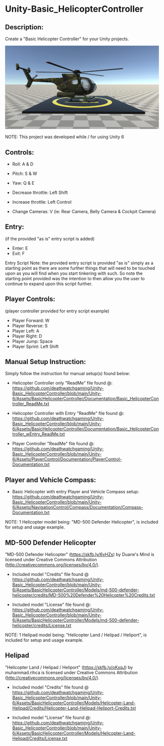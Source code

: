 # Unity-Basic_HelicopterController
Description:
------------

Create a "Basic Helicopter Controller" for your Unity projects.

![Preview](https://raw.githubusercontent.com/deathwatchgaming/Unity-Basic_HelicopterController/refs/heads/main/Previews/Helicopter-SideView1.png)

NOTE: This project was developed while / for using Unity 6

Controls: 
---------

* Roll: A & D
* Pitch: S & W
* Yaw:  Q & E

* Decrease throttle: Left Shift
* Increase throttle: Left Control

* Change Cameras: V (ie: Rear Camera, Belly Camera & Cockpit Camera)


Entry:
------
 (if the provided "as is" entry script is added)

* Enter: E
* Exit: F


Entry Script Note: the provided entry script is provided "as is" simply as a
starting point as there are some further things that will need to be touched
upon as you will find when you start tinkering with such. So note the
starting point provided was the intention to then allow you the user to
continue to expand upon this script further.


Player Controls:
----------------
 (player controller provided for entry script example)

* Player Forward:   W
* Player Reverse:   S
* Player Left:      A
* Player Right:     D
* Player Jump:      Space
* Player Sprint:    Left Shift


Manual Setup Instruction:
-------------------------

Simply follow the instruction for manual setup(s) found below:

* Helicopter Controller only "ReadMe" file found @: https://github.com/deathwatchgaming/Unity-Basic_HelicopterController/blob/main/Unity-6/Assets/BasicHelicopterController/Documentation/Basic_HelicopterController_ReadMe.txt 


* Helicopter Controller with Entry "ReadMe" file found @: https://github.com/deathwatchgaming/Unity-Basic_HelicopterController/blob/main/Unity-6/Assets/BasicHelicopterController/Documentation/Basic_HelicopterController_wEntry_ReadMe.txt 


* Player Controller "ReadMe" file found @: https://github.com/deathwatchgaming/Unity-Basic_HelicopterController/blob/main/Unity-6/Assets/PlayerControl/Documentation/PlayerControl-Documentation.txt



Player and Vehicle Compass:
----------------------------

* Basic Helicopter with entry Player and Vehicle Compass setup: https://github.com/deathwatchgaming/Unity-Basic_HelicopterController/blob/main/Unity-6/Assets/NavigationControl/Compass/Documentation/Compass-Documentation.txt



 NOTE: 1 Helicopter model being: "MD-500 Defender Helicopter", is included for setup and usage example.

 MD-500 Defender Helicopter
--------------------------

 "MD-500 Defender Helicopter" (https://skfb.ly/6vHZs) by Duane's Mind is licensed under Creative Commons Attribution (http://creativecommons.org/licenses/by/4.0/).

* Included model "Credits" file found @ https://github.com/deathwatchgaming/Unity-Basic_HelicopterController/blob/main/Unity-6/Assets/BasicHelicopterController/Models/md-500-defender-helicopter/credits/MD-500%20Defender%20Helicopter%20Credits.txt

* Included model "License" file found @: https://github.com/deathwatchgaming/Unity-Basic_HelicopterController/blob/main/Unity-6/Assets/BasicHelicopterController/Models/md-500-defender-helicopter/credits/License.txt


 NOTE: 1 Helipad model being: "Helicopter Land / Helipad / Heliport", is included for setup and usage example.

 Helipad
--------------------------

 "Helicopter Land / Helipad / Heliport" (https://skfb.ly/oKxqJ) by muhammad.rihca is licensed under Creative Commons Attribution (http://creativecommons.org/licenses/by/4.0/). 

* Included model "Credits" file found @ https://github.com/deathwatchgaming/Unity-Basic_HelicopterController/blob/main/Unity-6/Assets/BasicHelicopterController/Models/Helicopter-Land-Helipad/Credits/Helicopter-Land-Helipad-Heliport-Credits.txt

* Included model "License" file found @: https://github.com/deathwatchgaming/Unity-Basic_HelicopterController/blob/main/Unity-6/Assets/BasicHelicopterController/Models/Helicopter-Land-Helipad/Credits/License.txt

